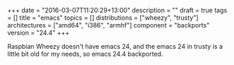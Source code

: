 +++
date = "2016-03-07T11:20:29+13:00"
description = ""
draft = true
tags = []
title = "emacs"
topics = []
distributions = ["wheezy", "trusty"]
architectures = ["amd64", "i386", "armhf"]
component = "backports"
version = "24.4"
+++

Raspbian Wheezy doesn't have emacs 24, and the emacs 24 in trusty is a little bit old for my needs, so emacs 24.4 backported.
